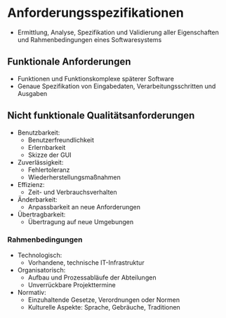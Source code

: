 # Anforderungsspezifikationen

- Ermittlung, Analyse, Spezifikation und Validierung aller Eigenschaften und Rahmenbedingungen eines Softwaresystems

## Funktionale Anforderungen
- Funktionen und Funktionskomplexe späterer Software
- Genaue Spezifikation von Eingabedaten, Verarbeitungsschritten und Ausgaben

## Nicht funktionale Qualitätsanforderungen
- Benutzbarkeit:
  - Benutzerfreundlichkeit
  - Erlernbarkeit
  - Skizze der GUI
- Zuverlässigkeit:
  - Fehlertoleranz
  - Wiederherstellungsmaßnahmen
- Effizienz:
  - Zeit- und Verbrauchsverhalten
- Änderbarkeit:
  - Anpassbarkeit an neue Anforderungen
- Übertragbarkeit:
  - Übertragung auf neue Umgebungen
 
### Rahmenbedingungen
- Technologisch:
  - Vorhandene, technische IT-Infrastruktur
- Organisatorisch:
  - Aufbau und Prozessabläufe der Abteilungen
  - Unverrückbare Projekttermine
- Normativ:
  - Einzuhaltende Gesetze, Verordnungen oder Normen
  - Kulturelle Aspekte: Sprache, Gebräuche, Traditionen
